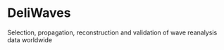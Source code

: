 # DeliWaves
Selection, propagation, reconstruction and validation of wave reanalysis data worldwide
